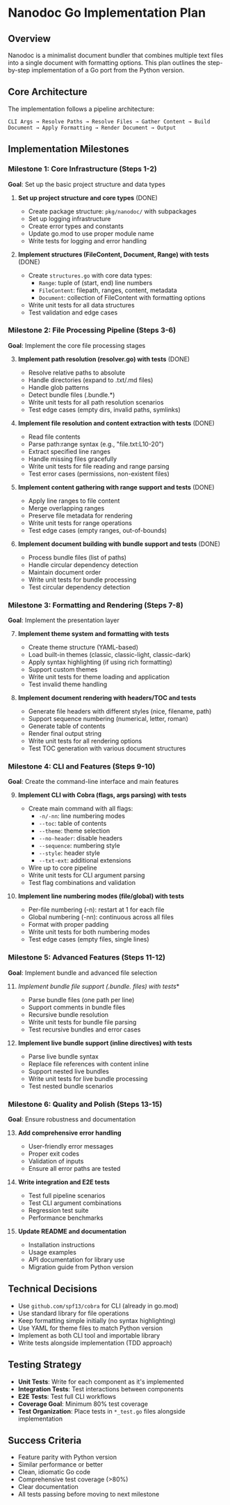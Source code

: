 # Nanodoc Go Implementation Plan

## Overview

Nanodoc is a minimalist document bundler that combines multiple text files into a single document with formatting options. This plan outlines the step-by-step implementation of a Go port from the Python version.

## Core Architecture

The implementation follows a pipeline architecture:

```
CLI Args → Resolve Paths → Resolve Files → Gather Content → Build Document → Apply Formatting → Render Document → Output
```

## Implementation Milestones

### Milestone 1: Core Infrastructure (Steps 1-2)

**Goal**: Set up the basic project structure and data types

1. **Set up project structure and core types** (DONE)
   - Create package structure: `pkg/nanodoc/` with subpackages
   - Set up logging infrastructure
   - Create error types and constants
   - Update go.mod to use proper module name
   - Write tests for logging and error handling

2. **Implement structures (FileContent, Document, Range) with tests** (DONE)
   - Create `structures.go` with core data types:
     - `Range`: tuple of (start, end) line numbers
     - `FileContent`: filepath, ranges, content, metadata
     - `Document`: collection of FileContent with formatting options
   - Write unit tests for all data structures
   - Test validation and edge cases

### Milestone 2: File Processing Pipeline (Steps 3-6)

**Goal**: Implement the core file processing stages

3. **Implement path resolution (resolver.go) with tests** (DONE)
   - Resolve relative paths to absolute
   - Handle directories (expand to .txt/.md files)
   - Handle glob patterns
   - Detect bundle files (.bundle.*)
   - Write unit tests for all path resolution scenarios
   - Test edge cases (empty dirs, invalid paths, symlinks)

4. **Implement file resolution and content extraction with tests** (DONE)
   - Read file contents
   - Parse path:range syntax (e.g., "file.txt:L10-20")
   - Extract specified line ranges
   - Handle missing files gracefully
   - Write unit tests for file reading and range parsing
   - Test error cases (permissions, non-existent files)

5. **Implement content gathering with range support and tests** (DONE)
   - Apply line ranges to file content
   - Merge overlapping ranges
   - Preserve file metadata for rendering
   - Write unit tests for range operations
   - Test edge cases (empty ranges, out-of-bounds)

6. **Implement document building with bundle support and tests** (DONE)
   - Process bundle files (list of paths)
   - Handle circular dependency detection
   - Maintain document order
   - Write unit tests for bundle processing
   - Test circular dependency detection

### Milestone 3: Formatting and Rendering (Steps 7-8)

**Goal**: Implement the presentation layer

7. **Implement theme system and formatting with tests**
   - Create theme structure (YAML-based)
   - Load built-in themes (classic, classic-light, classic-dark)
   - Apply syntax highlighting (if using rich formatting)
   - Support custom themes
   - Write unit tests for theme loading and application
   - Test invalid theme handling

8. **Implement document rendering with headers/TOC and tests**
   - Generate file headers with different styles (nice, filename, path)
   - Support sequence numbering (numerical, letter, roman)
   - Generate table of contents
   - Render final output string
   - Write unit tests for all rendering options
   - Test TOC generation with various document structures

### Milestone 4: CLI and Features (Steps 9-10)

**Goal**: Create the command-line interface and main features

9. **Implement CLI with Cobra (flags, args parsing) with tests**
   - Create main command with all flags:
     - `-n/-nn`: line numbering modes
     - `--toc`: table of contents
     - `--theme`: theme selection
     - `--no-header`: disable headers
     - `--sequence`: numbering style
     - `--style`: header style
     - `--txt-ext`: additional extensions
   - Wire up to core pipeline
   - Write unit tests for CLI argument parsing
   - Test flag combinations and validation

10. **Implement line numbering modes (file/global) with tests**
    - Per-file numbering (-n): restart at 1 for each file
    - Global numbering (-nn): continuous across all files
    - Format with proper padding
    - Write unit tests for both numbering modes
    - Test edge cases (empty files, single lines)

### Milestone 5: Advanced Features (Steps 11-12)

**Goal**: Implement bundle and advanced file selection

11. **Implement bundle file support (.bundle.* files) with tests**
    - Parse bundle files (one path per line)
    - Support comments in bundle files
    - Recursive bundle resolution
    - Write unit tests for bundle file parsing
    - Test recursive bundles and error cases

12. **Implement live bundle support (inline directives) with tests**
    - Parse live bundle syntax
    - Replace file references with content inline
    - Support nested live bundles
    - Write unit tests for live bundle processing
    - Test nested bundle scenarios

### Milestone 6: Quality and Polish (Steps 13-15)

**Goal**: Ensure robustness and documentation

13. **Add comprehensive error handling**
    - User-friendly error messages
    - Proper exit codes
    - Validation of inputs
    - Ensure all error paths are tested

14. **Write integration and E2E tests**
    - Test full pipeline scenarios
    - Test CLI argument combinations
    - Regression test suite
    - Performance benchmarks

15. **Update README and documentation**
    - Installation instructions
    - Usage examples
    - API documentation for library use
    - Migration guide from Python version

## Technical Decisions

- Use `github.com/spf13/cobra` for CLI (already in go.mod)
- Use standard library for file operations
- Keep formatting simple initially (no syntax highlighting)
- Use YAML for theme files to match Python version
- Implement as both CLI tool and importable library
- Write tests alongside implementation (TDD approach)

## Testing Strategy

- **Unit Tests**: Write for each component as it's implemented
- **Integration Tests**: Test interactions between components
- **E2E Tests**: Test full CLI workflows
- **Coverage Goal**: Minimum 80% test coverage
- **Test Organization**: Place tests in `*_test.go` files alongside implementation

## Success Criteria

- Feature parity with Python version
- Similar performance or better
- Clean, idiomatic Go code
- Comprehensive test coverage (>80%)
- Clear documentation
- All tests passing before moving to next milestone
